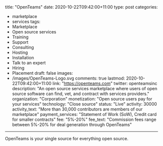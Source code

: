 title: "OpenTeams"
date: 2020-10-22T09:42:00+11:00
type: post
categories:
- marketplace
- services
tags:
- Marketplace
- Open source services
- Training
- Support
- Consulting
- Hosting
- Installation
- Talk to an expert
- Hiring
- Placement
draft: false
images:
- /images/OpenTeams-Logo.svg
comments: true
lastmod: 2020-10-22T09:42:00+11:00
link: "https://openteams.com"
twitter: openteamsinc
description: "An open source services marketplace where users of open source software can find, vet, and contract with services providers."
organization: "Corporation"
monetization: "Open source users pay for your services"
technology: "Close source"
status: "Live"
activity: 30000
activity_text: "More than 30,000 contributors are members of our marketplace"
payment_services: "Statement of Work (SoW), Credit card for smaller contracts"
fee: "5%-20%"
fee_text: "Commission fees range between 5%-20% for deal generation through OpenTeams"
---
OpenTeams is your single source for everything open source.<!--more-->
